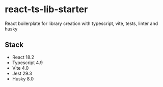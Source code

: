 # react-ts-lib-starter

React boilerplate for library creation with typescript, vite, tests, linter and husky

## Stack
* React 18.2
* Typescript 4.9
* Vite 4.0
* Jest 29.3
* Husky 8.0
